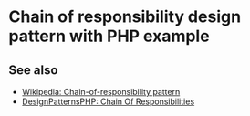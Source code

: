 # Chain of responsibility design pattern with PHP example

## See also

* [Wikipedia: Chain-of-responsibility pattern](https://en.wikipedia.org/wiki/Chain-of-responsibility_pattern)
* [DesignPatternsPHP: Chain Of Responsibilities](http://designpatternsphp.readthedocs.io/en/latest/Behavioral/ChainOfResponsibilities/README.html)
